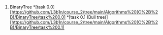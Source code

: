 1. BinaryTree
    *[task 0.0][https://github.com/L3b1n/course_2/tree/main/Algorithms%20(C%2B%2B)/BinaryTree/task%200.0]
    *[task 0.1 (Buil tree)][https://github.com/L3b1n/course_2/tree/main/Algorithms%20(C%2B%2B)/BinaryTree/task%200.1]
